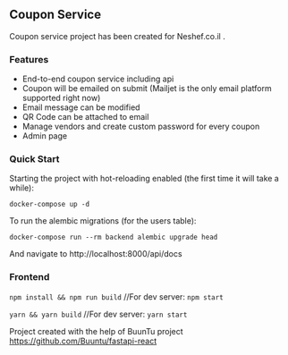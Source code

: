 ## Coupon Service

Coupon service project has been created for Neshef.co.il .

### Features

* End-to-end coupon service including api
* Coupon will be emailed on submit (Mailjet is the only email platform supported right now)
* Email message can be modified
* QR Code can be attached to email
* Manage vendors and create custom password for every coupon
* Admin page


### Quick Start

Starting the project with hot-reloading enabled (the first time it will take a while):

```docker-compose up -d```

To run the alembic migrations (for the users table):

```docker-compose run --rm backend alembic upgrade head```

And navigate to http://localhost:8000/api/docs

### Frontend

```npm install && npm run build``` //For dev server: ```npm start```

```yarn && yarn build``` //For dev server: ```yarn start```



Project created with the help of BuunTu project https://github.com/Buuntu/fastapi-react
